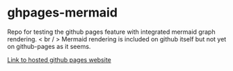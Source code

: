 # ghpages-mermaid
Repo for testing the github pages feature with integrated mermaid graph rendering. < br / >
Mermaid rendering is included on github itself but not yet on github-pages as it seems.

[Link to hosted github pages website](https://tobdos.github.io/ghpages-mermaid/)
